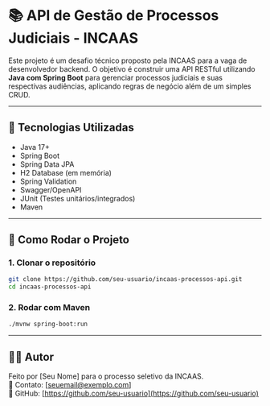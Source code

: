 # 📚 API de Gestão de Processos Judiciais - INCAAS

Este projeto é um desafio técnico proposto pela INCAAS para a vaga de desenvolvedor backend. O objetivo é construir uma API RESTful utilizando **Java com Spring Boot** para gerenciar processos judiciais e suas respectivas audiências, aplicando regras de negócio além de um simples CRUD.

---

## 🚀 Tecnologias Utilizadas

- Java 17+
- Spring Boot
- Spring Data JPA
- H2 Database (em memória)
- Spring Validation
- Swagger/OpenAPI
- JUnit (Testes unitários/integrados)
- Maven

---

## 🧱 Como Rodar o Projeto

### 1. Clonar o repositório
```bash
git clone https://github.com/seu-usuario/incaas-processos-api.git
cd incaas-processos-api
```

### 2. Rodar com Maven
```bash
./mvnw spring-boot:run
```

---

## 🧑‍💻 Autor

Feito por [Seu Nome] para o processo seletivo da INCAAS.  
📧 Contato: [seuemail@exemplo.com]  
🔗 GitHub: [https://github.com/seu-usuario](https://github.com/seu-usuario)

